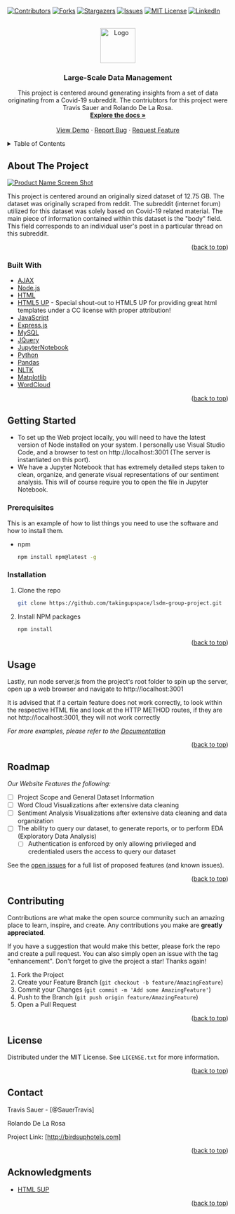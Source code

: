 <div id="top"></div>
<!--
*** Thanks for checking out the Best-README-Template. If you have a suggestion
*** that would make this better, please fork the repo and create a pull request
*** or simply open an issue with the tag "enhancement".
*** Don't forget to give the project a star!
*** Thanks again! Now go create something AMAZING! :D
-->



<!-- PROJECT SHIELDS -->
<!--
*** I'm using markdown "reference style" links for readability.
*** Reference links are enclosed in brackets [ ] instead of parentheses ( ).
*** See the bottom of this document for the declaration of the reference variables
*** for contributors-url, forks-url, etc. This is an optional, concise syntax you may use.
*** https://www.markdownguide.org/basic-syntax/#reference-style-links
-->
[![Contributors][contributors-shield]][contributors-url]
[![Forks][forks-shield]][forks-url]
[![Stargazers][stars-shield]][stars-url]
[![Issues][issues-shield]][issues-url]
[![MIT License][license-shield]][license-url]
[![LinkedIn][linkedin-shield]][linkedin-url]



<!-- PROJECT LOGO -->
<br />
<div align="center">
  <a href="https://github.com/takingupspace/lsdm-group-project.git">
    <img src="images/logo.png" alt="Logo" width="80" height="80">
  </a>

<h3 align="center">Large-Scale Data Management</h3>

  <p align="center">
    This project is centered around generating insights from a set of data originating from a Covid-19 subreddit. The contriubtors for this project were Travis Sauer and Rolando De La Rosa.
    <br />
    <a href="https://github.com/takingupspace/lsdm-group-project.git"><strong>Explore the docs »</strong></a>
    <br />
    <br />
    <a href="https://github.com/takingupspace/lsdm-group-project.git">View Demo</a>
    ·
    <a href="https://github.com/takingupspace/lsdm-group-project.git/issues">Report Bug</a>
    ·
    <a href="https://github.com/takingupspace/lsdm-group-project.git/issues">Request Feature</a>
  </p>
</div>



<!-- TABLE OF CONTENTS -->
<details>
  <summary>Table of Contents</summary>
  <ol>
    <li>
      <a href="#about-the-project">About The Project</a>
      <ul>
        <li><a href="#built-with">Built With</a></li>
      </ul>
    </li>
    <li>
      <a href="#getting-started">Getting Started</a>
      <ul>
        <li><a href="#prerequisites">Prerequisites</a></li>
        <li><a href="#installation">Installation</a></li>
      </ul>
    </li>
    <li><a href="#usage">Usage</a></li>
    <li><a href="#roadmap">Roadmap</a></li>
    <li><a href="#contributing">Contributing</a></li>
    <li><a href="#license">License</a></li>
    <li><a href="#contact">Contact</a></li>
    <li><a href="#acknowledgments">Acknowledgments</a></li>
  </ol>
</details>



<!-- ABOUT THE PROJECT -->
## About The Project

[![Product Name Screen Shot][product-screenshot]](https://example.com)

This project is centered around an originally sized dataset of 12.75 GB. The dataset was originally scraped from reddit. The subreddit (internet forum) utilized for this dataset was solely based on Covid-19 related material. The main piece of information contained within this dataset is the "body" field. This field corresponds to an individual user's post in a particular thread on this subreddit. 

<p align="right">(<a href="#top">back to top</a>)</p>



### Built With

* [AJAX](https://api.jquery.com/Jquery.ajax/)
* [Node.js](https://nodejs.org/en/)
* [HTML](https://html.com/)
* [HTML5 UP](https://html5up.net/) - Special shout-out to HTML5 UP for providing great html templates under a CC license with proper attribution!
* [JavaScript](https://www.javascript.com/)
* [Express.js](https://expressjs.com/)
* [MySQL](https://www.mysql.com/)
* [JQuery](https://jquery.com)
* [JupyterNotebook](https://jupyter.org/install)
* [Python](https://www.python.org/)
* [Pandas](https://pandas.pydata.org/)
* [NLTK](https://www.nltk.org/)
* [Matplotlib](https://matplotlib.org/)
* [WordCloud](https://python-graph-gallery.com/wordcloud/)

<p align="right">(<a href="#top">back to top</a>)</p>



<!-- GETTING STARTED -->
## Getting Started

* To set up the Web project locally, you will need to have the latest version of Node installed on your system. I personally use Visual Studio Code, and a browser to test on http://localhost:3001 (The server is instantiated on this port).
* We have a Jupyter Notebook that has extremely detailed steps taken to clean, organize, and generate visual representations of our sentiment analysis. This will of course require you to open the file in Jupyter Notebook.

### Prerequisites

This is an example of how to list things you need to use the software and how to install them.
* npm
  ```sh
  npm install npm@latest -g
  ```

### Installation

1. Clone the repo
   ```sh
   git clone https://github.com/takingupspace/lsdm-group-project.git
   ```
2. Install NPM packages
   ```sh
   npm install
   ```

<p align="right">(<a href="#top">back to top</a>)</p>



<!-- USAGE EXAMPLES -->
## Usage

Lastly, run node server.js from the project's root folder to spin up the server, open up a web browser and navigate to http://localhost:3001

It is advised that if a certain feature does not work correctly, to look within the respective HTML file and look at the HTTP METHOD routes, if they are not http://localhost:3001, they will not work correctly

_For more examples, please refer to the [Documentation](https://example.com)_

<p align="right">(<a href="#top">back to top</a>)</p>



<!-- ROADMAP -->
## Roadmap

_Our Website Features the following:_

- [ ] Project Scope and General Dataset Information
- [ ] Word Cloud Visualizations after extensive data cleaning
- [ ] Sentiment Analysis Visualizations after extensive data cleaning and data organization
- [ ] The ability to query our dataset, to generate reports, or to perform EDA (Exploratory Data Analysis)
    - [ ] Authentication is enforced by only allowing privileged and credentialed users the access to query our dataset 

See the [open issues](https://github.com/takingupspace/lsdm-group-project.git/issues) for a full list of proposed features (and known issues).

<p align="right">(<a href="#top">back to top</a>)</p>



<!-- CONTRIBUTING -->
## Contributing

Contributions are what make the open source community such an amazing place to learn, inspire, and create. Any contributions you make are **greatly appreciated**.

If you have a suggestion that would make this better, please fork the repo and create a pull request. You can also simply open an issue with the tag "enhancement".
Don't forget to give the project a star! Thanks again!

1. Fork the Project
2. Create your Feature Branch (`git checkout -b feature/AmazingFeature`)
3. Commit your Changes (`git commit -m 'Add some AmazingFeature'`)
4. Push to the Branch (`git push origin feature/AmazingFeature`)
5. Open a Pull Request

<p align="right">(<a href="#top">back to top</a>)</p>



<!-- LICENSE -->
## License

Distributed under the MIT License. See `LICENSE.txt` for more information.

<p align="right">(<a href="#top">back to top</a>)</p>



<!-- CONTACT -->
## Contact

Travis Sauer - [@SauerTravis]

Rolando De La Rosa

Project Link: [http://birdsuphotels.com]

<p align="right">(<a href="#top">back to top</a>)</p>



<!-- ACKNOWLEDGMENTS -->
## Acknowledgments

* [HTML 5UP](https://html5up.net/)

<p align="right">(<a href="#top">back to top</a>)</p>



<!-- MARKDOWN LINKS & IMAGES -->
<!-- https://www.markdownguide.org/basic-syntax/#reference-style-links -->
[contributors-shield]: https://img.shields.io/github/contributors/github_username/repo_name.svg?style=for-the-badge
[contributors-url]: https://github.com/github_username/repo_name/graphs/contributors
[forks-shield]: https://img.shields.io/github/forks/github_username/repo_name.svg?style=for-the-badge
[forks-url]: https://github.com/github_username/repo_name/network/members
[stars-shield]: https://img.shields.io/github/stars/github_username/repo_name.svg?style=for-the-badge
[stars-url]: https://github.com/github_username/repo_name/stargazers
[issues-shield]: https://img.shields.io/github/issues/github_username/repo_name.svg?style=for-the-badge
[issues-url]: https://github.com/github_username/repo_name/issues
[license-shield]: https://img.shields.io/github/license/github_username/repo_name.svg?style=for-the-badge
[license-url]: https://github.com/github_username/repo_name/blob/master/LICENSE.txt
[linkedin-shield]: https://img.shields.io/badge/-LinkedIn-black.svg?style=for-the-badge&logo=linkedin&colorB=555
[linkedin-url]: https://linkedin.com/in/linkedin_username
[product-screenshot]: images/screenshot.png

